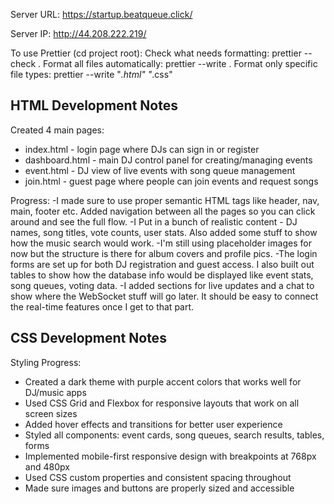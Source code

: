 Server URL: https://startup.beatqueue.click/

Server IP: http://44.208.222.219/

To use Prettier (cd project root):
Check what needs formatting:
prettier --check .
Format all files automatically:
prettier --write .
Format only specific file types:
prettier --write "_.html" "_.css"

## HTML Development Notes

Created 4 main pages:

- index.html - login page where DJs can sign in or register
- dashboard.html - main DJ control panel for creating/managing events
- event.html - DJ view of live events with song queue management
- join.html - guest page where people can join events and request songs

Progress:
-I made sure to use proper semantic HTML tags like header, nav, main, footer etc. Added navigation between all the pages so you can click around and see the full flow.
-I Put in a bunch of realistic content - DJ names, song titles, vote counts, user stats. Also added some stuff to show how the music search would work.
-I'm still using placeholder images for now but the structure is there for album covers and profile pics.
-The login forms are set up for both DJ registration and guest access. I also built out tables to show how the database info would be displayed like event stats, song queues, voting data.
-I added sections for live updates and a chat to show where the WebSocket stuff will go later. It should be easy to connect the real-time features once I get to that part.

## CSS Development Notes

Styling Progress:

- Created a dark theme with purple accent colors that works well for DJ/music apps
- Used CSS Grid and Flexbox for responsive layouts that work on all screen sizes
- Added hover effects and transitions for better user experience
- Styled all components: event cards, song queues, search results, tables, forms
- Implemented mobile-first responsive design with breakpoints at 768px and 480px
- Used CSS custom properties and consistent spacing throughout
- Made sure images and buttons are properly sized and accessible
